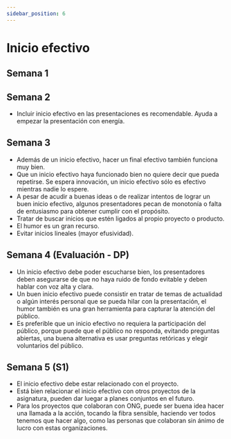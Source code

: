 ```yaml
---
sidebar_position: 6
---
```


# Inicio efectivo

## Semana 1

## Semana 2

- Incluir inicio efectivo en las presentaciones es recomendable. Ayuda a empezar la presentación con energía.

## Semana 3

- Además de un inicio efectivo, hacer un final efectivo también funciona muy bien.
- Que un inicio efectivo haya funcionado bien no quiere decir que pueda repetirse. Se espera innovación, un inicio efectivo sólo es efectivo mientras nadie lo espere.
- A pesar de acudir a buenas ideas o de realizar intentos de lograr un buen inicio efectivo, algunos presentadores pecan de monotonía o falta de entusiasmo para obtener cumplir con el propósito.
- Tratar de buscar inicios que estén ligados al propio proyecto o producto.
- El humor es un gran recurso.
- Evitar inicios lineales (mayor efusividad).

## Semana 4 (Evaluación - DP)

- Un inicio efectivo debe poder escucharse bien, los presentadores deben asegurarse de que no haya ruido de fondo evitable y deben hablar con voz alta y clara.
- Un buen inicio efectivo puede consistir en tratar de temas de actualidad o algún interés personal que se pueda hilar con la presentación, el humor también es una gran herramienta para capturar la atención del público.
- Es preferible que un inicio efectivo no requiera la participación del público, porque puede que el público no responda, evitando preguntas abiertas, una buena alternativa es usar preguntas retóricas y elegir voluntarios del público.

## Semana 5 (S1)

- El inicio efectivo debe estar relacionado con el proyecto.
- Está bien relacionar el inicio efectivo con otros proyectos de la asignatura, pueden dar luegar a planes conjuntos en el futuro.
- Para los proyectos que colaboran con ONG, puede ser buena idea hacer una llamada a la acción, tocando la fibra sensible, haciendo ver todos tenemos que hacer algo, como las personas que colaboran sin ánimo de lucro con estas organizaciones.